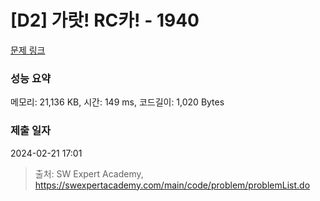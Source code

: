 # [D2] 가랏! RC카! - 1940 

[문제 링크](https://swexpertacademy.com/main/code/problem/problemDetail.do?contestProbId=AV5PjMgaALgDFAUq) 

### 성능 요약

메모리: 21,136 KB, 시간: 149 ms, 코드길이: 1,020 Bytes

### 제출 일자

2024-02-21 17:01



> 출처: SW Expert Academy, https://swexpertacademy.com/main/code/problem/problemList.do